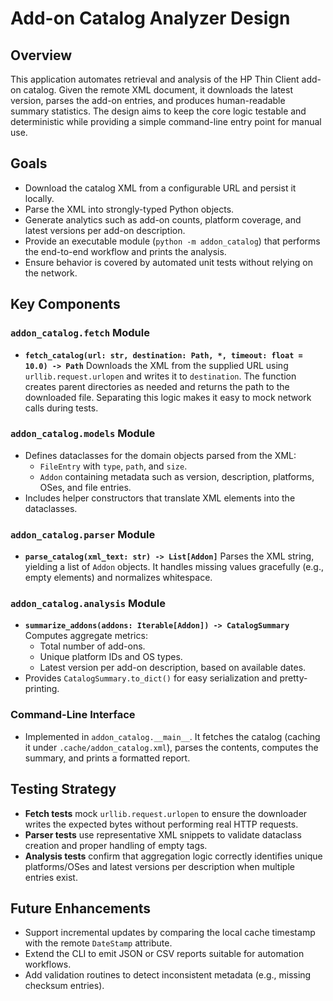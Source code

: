 # Add-on Catalog Analyzer Design

## Overview
This application automates retrieval and analysis of the HP Thin Client add-on catalog.
Given the remote XML document, it downloads the latest version, parses the add-on
entries, and produces human-readable summary statistics. The design aims to keep the
core logic testable and deterministic while providing a simple command-line entry
point for manual use.

## Goals
- Download the catalog XML from a configurable URL and persist it locally.
- Parse the XML into strongly-typed Python objects.
- Generate analytics such as add-on counts, platform coverage, and latest versions per
  add-on description.
- Provide an executable module (`python -m addon_catalog`) that performs the end-to-end
  workflow and prints the analysis.
- Ensure behavior is covered by automated unit tests without relying on the network.

## Key Components

### `addon_catalog.fetch` Module
- **`fetch_catalog(url: str, destination: Path, *, timeout: float = 10.0) -> Path`**
  Downloads the XML from the supplied URL using `urllib.request.urlopen` and writes it
  to `destination`. The function creates parent directories as needed and returns the
  path to the downloaded file. Separating this logic makes it easy to mock network
  calls during tests.

### `addon_catalog.models` Module
- Defines dataclasses for the domain objects parsed from the XML:
  - `FileEntry` with `type`, `path`, and `size`.
  - `Addon` containing metadata such as version, description, platforms, OSes, and
    file entries.
- Includes helper constructors that translate XML elements into the dataclasses.

### `addon_catalog.parser` Module
- **`parse_catalog(xml_text: str) -> List[Addon]`**
  Parses the XML string, yielding a list of `Addon` objects. It handles missing values
  gracefully (e.g., empty elements) and normalizes whitespace.

### `addon_catalog.analysis` Module
- **`summarize_addons(addons: Iterable[Addon]) -> CatalogSummary`**
  Computes aggregate metrics:
  - Total number of add-ons.
  - Unique platform IDs and OS types.
  - Latest version per add-on description, based on available dates.
- Provides `CatalogSummary.to_dict()` for easy serialization and pretty-printing.

### Command-Line Interface
- Implemented in `addon_catalog.__main__`. It fetches the catalog (caching it under
  `.cache/addon_catalog.xml`), parses the contents, computes the summary, and prints
  a formatted report.

## Testing Strategy
- **Fetch tests** mock `urllib.request.urlopen` to ensure the downloader writes the
  expected bytes without performing real HTTP requests.
- **Parser tests** use representative XML snippets to validate dataclass creation and
  proper handling of empty tags.
- **Analysis tests** confirm that aggregation logic correctly identifies unique
  platforms/OSes and latest versions per description when multiple entries exist.

## Future Enhancements
- Support incremental updates by comparing the local cache timestamp with the remote
  `DateStamp` attribute.
- Extend the CLI to emit JSON or CSV reports suitable for automation workflows.
- Add validation routines to detect inconsistent metadata (e.g., missing checksum
  entries).
